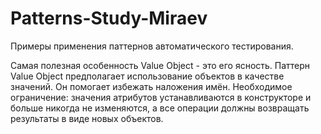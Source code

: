 # Patterns-Study-Miraev
Примеры применения паттернов автоматического тестирования.

Самая полезная особенность Value Object - это его ясность. Паттерн Value Object предполагает использование объектов в качестве значений. Он помогает избежать наложения имён. Необходимое ограничение: значения атрибутов устанавливаются в конструкторе и больше никогда не изменяются, а все операции должны возвращать результаты в виде новых объектов.
